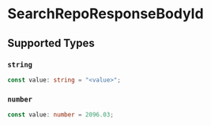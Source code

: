 # SearchRepoResponseBodyId


## Supported Types

### `string`

```typescript
const value: string = "<value>";
```

### `number`

```typescript
const value: number = 2096.03;
```

